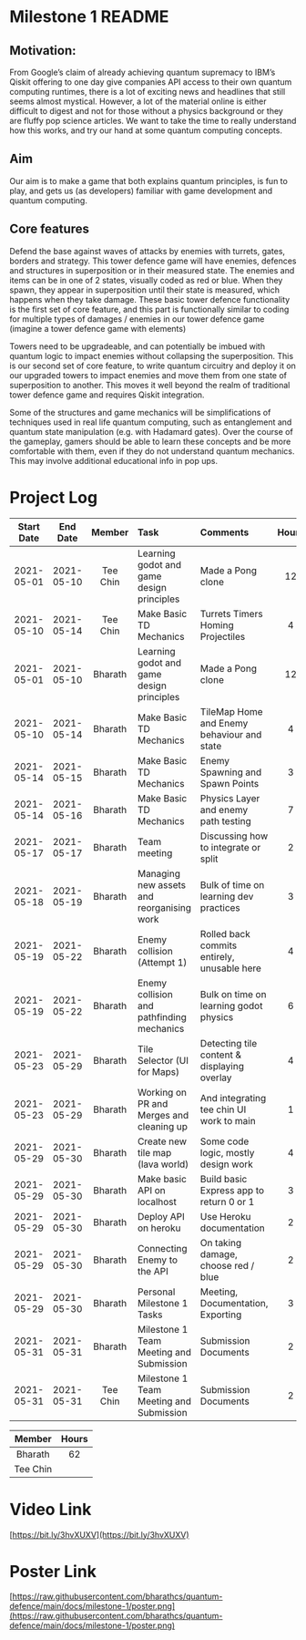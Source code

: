 # Milestone 1 README

## Motivation:

From Google’s claim of already achieving quantum supremacy to IBM’s Qiskit offering to one day give companies API access to their own quantum computing runtimes, there is a lot of exciting news and headlines that still seems almost mystical. However, a lot of the material online is either difficult to digest and not for those without a physics background or they are fluffy pop science articles. We want to take the time to really understand how this works, and try our hand at some quantum computing concepts.

## Aim
Our aim is to make a game that both explains quantum principles, is fun to play, and gets us (as developers) familiar with game development and quantum computing.

## Core features

Defend the base against waves of attacks by enemies with turrets, gates, borders and strategy. This tower defence game will have enemies, defences and structures in superposition or in their measured state. The enemies and items can be in one of 2 states, visually coded as red or blue. When they spawn, they appear in superposition until their state is measured, which happens when they take damage. These basic tower defence functionality is the first set of core feature, and this part is functionally similar to coding for multiple types of damages / enemies in our tower defence game (imagine a tower defence game with elements)

Towers need to be upgradeable, and can potentially be imbued with quantum logic to impact enemies without collapsing the superposition. This is our second set of core feature, to write quantum circuitry and deploy it on our upgraded towers to impact enemies and move them from one state of superposition to another. This moves it well beyond the realm of traditional tower defence game and requires Qiskit integration.

Some of the structures and game mechanics will be simplifications of techniques used in real life quantum computing, such as entanglement and quantum state manipulation (e.g. with Hadamard gates). Over the course of the gameplay, gamers should be able to learn these concepts and be more comfortable with them, even if they do not understand quantum mechanics. This may involve additional educational info in pop ups.

# Project Log

| Start Date  | End Date    | Member    | Task                                      | Comments                                        | Hours |
| :--------:  | :--------:  | :------:  | :---------------------------------------- | :-----------------------------------------------| :---: |
| 2021-05-01  | 2021-05-10  | Tee Chin  | Learning godot and game design principles | Made a Pong clone                               | 12    |
| 2021-05-10  | 2021-05-14  | Tee Chin  | Make Basic TD Mechanics                   | Turrets Timers Homing Projectiles               | 4     |
| 2021-05-01  | 2021-05-10  | Bharath   | Learning godot and game design principles | Made a Pong clone                               | 12    |
| 2021-05-10  | 2021-05-14  | Bharath   | Make Basic TD Mechanics                   | TileMap Home and Enemy behaviour and state      | 4     |
| 2021-05-14  | 2021-05-15  | Bharath   | Make Basic TD Mechanics                   | Enemy Spawning and Spawn Points                 | 3     |
| 2021-05-14  | 2021-05-16  | Bharath   | Make Basic TD Mechanics                   | Physics Layer and enemy path testing            | 7     |
| 2021-05-17  | 2021-05-17  | Bharath   | Team meeting                              | Discussing how to integrate or split            | 2     |
| 2021-05-18  | 2021-05-19  | Bharath   | Managing new assets and reorganising work | Bulk of time on learning dev practices          | 3     |
| 2021-05-19  | 2021-05-22  | Bharath   | Enemy collision (Attempt 1)               | Rolled back commits entirely, unusable here     | 4     |
| 2021-05-19  | 2021-05-22  | Bharath   | Enemy collision and pathfinding mechanics | Bulk on time on learning godot physics          | 6     |
| 2021-05-23  | 2021-05-29  | Bharath   | Tile Selector (UI for Maps)               | Detecting tile content & displaying overlay     | 4     |
| 2021-05-23  | 2021-05-29  | Bharath   | Working on PR and Merges and cleaning up  | And integrating tee chin UI work to main        | 1     |
| 2021-05-29  | 2021-05-30  | Bharath   | Create new tile map (lava world)          | Some code logic, mostly design work             | 4     |
| 2021-05-29  | 2021-05-30  | Bharath   | Make basic API on localhost               | Build basic Express app to return 0 or 1        | 3     |
| 2021-05-29  | 2021-05-30  | Bharath   | Deploy API on heroku                      | Use Heroku documentation                        | 2     |
| 2021-05-29  | 2021-05-30  | Bharath   | Connecting Enemy to the API               | On taking damage, choose red / blue             | 2     |
| 2021-05-29  | 2021-05-30  | Bharath   | Personal Milestone 1 Tasks                | Meeting, Documentation, Exporting               | 3     |
| 2021-05-31  | 2021-05-31  | Bharath   | Milestone 1 Team Meeting and Submission   | Submission Documents                            | 2     |
| 2021-05-31  | 2021-05-31  | Tee Chin  | Milestone 1 Team Meeting and Submission   | Submission Documents                            | 2     |

| Member    | Hours |
| :------:  | :---: |
| Bharath   |  62   |
| Tee Chin  |       |

# Video Link

[https://bit.ly/3hvXUXV](https://bit.ly/3hvXUXV)

# Poster Link

[https://raw.githubusercontent.com/bharathcs/quantum-defence/main/docs/milestone-1/poster.png](https://raw.githubusercontent.com/bharathcs/quantum-defence/main/docs/milestone-1/poster.png)
